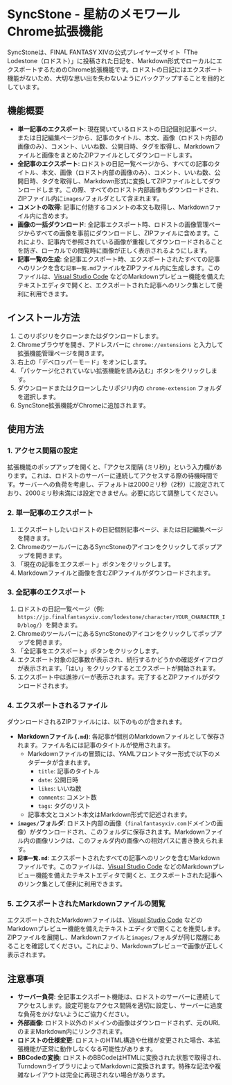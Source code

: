 # SyncStone - 星紡のメモワール Chrome拡張機能

SyncStoneは、FINAL FANTASY XIVの公式プレイヤーズサイト「The Lodestone（ロドスト）」に投稿された日記を、Markdown形式でローカルにエクスポートするためのChrome拡張機能です。ロドストの日記にはエクスポート機能がないため、大切な思い出を失わないようにバックアップすることを目的としています。

## 機能概要

*   **単一記事のエクスポート**: 現在開いているロドストの日記個別記事ページ、または日記編集ページから、記事のタイトル、本文、画像（ロドスト内部の画像のみ）、コメント、いいね数、公開日時、タグを取得し、Markdownファイルと画像をまとめたZIPファイルとしてダウンロードします。
*   **全記事のエクスポート**: ロドストの日記一覧ページから、すべての記事のタイトル、本文、画像（ロドスト内部の画像のみ）、コメント、いいね数、公開日時、タグを取得し、Markdown形式に変換してZIPファイルとしてダウンロードします。この際、すべてのロドスト内部画像もダウンロードされ、ZIPファイル内に`images/`フォルダとして含まれます。
*   **コメントの取得**: 記事に付随するコメントの本文も取得し、Markdownファイル内に含めます。
*   **画像の一括ダウンロード**: 全記事エクスポート時、ロドストの画像管理ページからすべての画像を事前にダウンロードし、ZIPファイルに含めます。これにより、記事内で参照されている画像が重複してダウンロードされることを防ぎ、ローカルでの閲覧時に画像が正しく表示されるようにします。
*   **記事一覧の生成**: 全記事エクスポート時、エクスポートされたすべての記事へのリンクを含む`記事一覧.md`ファイルをZIPファイル内に生成します。このファイルは、[Visual Studio Code](https://code.visualstudio.com/) などのMarkdownプレビュー機能を備えたテキストエディタで開くと、エクスポートされた記事へのリンク集として便利に利用できます。

## インストール方法

1.  このリポジリをクローンまたはダウンロードします。
2.  Chromeブラウザを開き、アドレスバーに `chrome://extensions` と入力して拡張機能管理ページを開きます。
3.  右上の「デベロッパーモード」をオンにします。
4.  「パッケージ化されていない拡張機能を読み込む」ボタンをクリックします。
5.  ダウンロードまたはクローンしたリポジリ内の `chrome-extension` フォルダを選択します。
6.  SyncStone拡張機能がChromeに追加されます。

## 使用方法

### 1. アクセス間隔の設定

拡張機能のポップアップを開くと、「アクセス間隔 (ミリ秒)」という入力欄があります。これは、ロドストのサーバーに連続してアクセスする際の待機時間です。サーバーへの負荷を考慮し、デフォルトは2000ミリ秒（2秒）に設定されており、2000ミリ秒未満には設定できません。必要に応じて調整してください。

### 2. 単一記事のエクスポート

1.  エクスポートしたいロドストの日記個別記事ページ、または日記編集ページを開きます。
2.  ChromeのツールバーにあるSyncStoneのアイコンをクリックしてポップアップを開きます。
3.  「現在の記事をエクスポート」ボタンをクリックします。
4.  Markdownファイルと画像を含むZIPファイルがダウンロードされます。

### 3. 全記事のエクスポート

1.  ロドストの日記一覧ページ（例: `https://jp.finalfantasyxiv.com/lodestone/character/YOUR_CHARACTER_ID/blog/`）を開きます。
2.  ChromeのツールバーにあるSyncStoneのアイコンをクリックしてポップアップを開きます。
3.  「全記事をエクスポート」ボタンをクリックします。
4.  エクスポート対象の記事数が表示され、続行するかどうかの確認ダイアログが表示されます。「はい」をクリックするとエクスポートが開始されます。
5.  エクスポート中は進捗バーが表示されます。完了するとZIPファイルがダウンロードされます。

### 4. エクスポートされるファイル

ダウンロードされるZIPファイルには、以下のものが含まれます。

*   **Markdownファイル (`.md`)**: 各記事が個別のMarkdownファイルとして保存されます。ファイル名には記事のタイトルが使用されます。
    *   Markdownファイルの冒頭には、YAMLフロントマター形式で以下のメタデータが含まれます。
        *   `title`: 記事のタイトル
        *   `date`: 公開日時
        *   `likes`: いいね数
        *   `comments`: コメント数
        *   `tags`: タグのリスト
    *   記事本文とコメント本文はMarkdown形式で記述されます。
*   **`images/`フォルダ**: ロドスト内部の画像（`finalfantasyxiv.com`ドメインの画像）がダウンロードされ、このフォルダに保存されます。Markdownファイル内の画像リンクは、このフォルダ内の画像への相対パスに書き換えられます。
*   **`記事一覧.md`**: エクスポートされたすべての記事へのリンクを含むMarkdownファイルです。このファイルは、[Visual Studio Code](https://code.visualstudio.com/) などのMarkdownプレビュー機能を備えたテキストエディタで開くと、エクスポートされた記事へのリンク集として便利に利用できます。

### 5. エクスポートされたMarkdownファイルの閲覧

エクスポートされたMarkdownファイルは、[Visual Studio Code](https://code.visualstudio.com/) などのMarkdownプレビュー機能を備えたテキストエディタで開くことを推奨します。ZIPファイルを展開し、Markdownファイルと`images/`フォルダが同じ階層にあることを確認してください。これにより、Markdownプレビューで画像が正しく表示されます。

## 注意事項

*   **サーバー負荷**: 全記事エクスポート機能は、ロドストのサーバーに連続してアクセスします。設定可能なアクセス間隔を適切に設定し、サーバーに過度な負荷をかけないようにご協力ください。
*   **外部画像**: ロドスト以外のドメインの画像はダウンロードされず、元のURLのままMarkdown内にリンクされます。
*   **ロドストの仕様変更**: ロドストのHTML構造や仕様が変更された場合、本拡張機能が正常に動作しなくなる可能性があります。
*   **BBCodeの変換**: ロドストのBBCodeはHTMLに変換された状態で取得され、TurndownライブラリによってMarkdownに変換されます。特殊な記法や複雑なレイアウトは完全に再現されない場合があります。